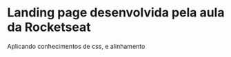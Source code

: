 <h1>Landing page desenvolvida pela aula da Rocketseat</h1>
<p>Aplicando conhecimentos de css, e alinhamento</p>